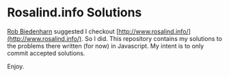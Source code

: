 Rosalind.info Solutions
=======================

[Rob Biedenharn](https://github.com/rab) suggested I checkout
[http://www.rosalind.info/](http://www.rosalind.info/). So I did. This
repository contains my solutions to the problems there written (for now) in
Javascript. My intent is to only commit accepted solutions.

Enjoy.